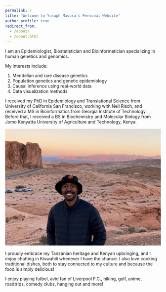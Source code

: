 ```yaml
---
permalink: /
title: "Welcome to Yusuph Mavura's Personal Website"
author_profile: true
redirect_from: 
  - /about/
  - /about.html
---
```


I am an Epidemiologist, Biostatistician and Bioinformatician specializing in human genetics and genomics. 

My interests include:

1. Mendelian and rare disease genetics
1. Population genetics and genetic epidemiology
1. Causal inference using real-world data
1. Data visualization methods


I received my PhD in Epidemiology and Translational Science from University of California San Francisco, working with Neil Risch, and received a MS in Bioinformatics from Georgia Institute of Technology. Before that, I received a BS in Biochemistry and Molecular Biology from Jomo Kenyatta University of Agriculture and Technology, Kenya.

![Picture to usher in informal side](/images/IMG_6015.jpg)

I proudly embrace my Tanzanian heritage and Kenyan upbringing, and I enjoy chatting in Kiswahili whenever I have the chance. I also love cooking traditional dishes, both to stay connected to my culture and because the food is simply delicious!

I enjoy playing futbol, avid fan of Liverpool F.C., hiking, golf, anime, roadtrips, comedy clubs, hanging out and more!
